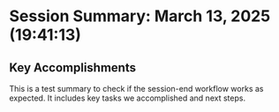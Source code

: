# Session Summary: March 13, 2025 (19:41:13)

## Key Accomplishments
This is a test summary to check if the session-end workflow works as expected. It includes key tasks we accomplished and next steps.
